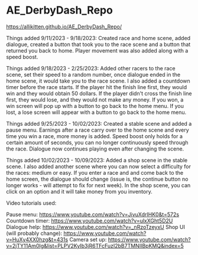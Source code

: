 # AE_DerbyDash_Repo

https://allikitten.github.io/AE_DerbyDash_Repo/
 
Things added 9/11/2023 - 9/18/2023:
Created race and home scene, added dialogue, created a button that took you to the race scene and a button that returned you back to home. Player movement was also added along with a speed boost.

Things added 9/18/2023 - 2/25/2023:
Added other racers to the race scene, set their speed to a random number, once dialogue ended in the home scene, it would take you to the race scene. I also added a countdown timer before the race starts. If the player hit the finish line first, they would win and they would obtain 50 dollars. If the player didn't cross the finish line first, they would lose, and they would not make any money. If you won, a win screen will pop up with a button to go back to the home menu. If you lost, a lose screen will appear with a button to go back to the home menu.

Things added 9/25/2023 - 10/02/2023:
Created a stable scene and added a pause menu. Earnings after a race carry over to the home scene and every time you win a race, more money is added. Speed boost only holds for a certain amount of seconds, you can no longer continuously speed through the race. Dialogue now continues playing even after changing the scene.

Things added 10/02/2023 - 10/09/2023:
Added a shop scene in the stable scene. I also added another scene where you can now select a difficulty for the races: medium or easy. If you enter a race and and come back to the home screen, the dialogue should change (issue is, the continue button no longer works - will attempt to fix for next week). In the shop scene, you can click on an option and it will take money from you inventory.

Video tutorials used:

Pause menu: https://www.youtube.com/watch?v=JivuXdrIHK0&t=572s
Countdown timer: https://www.youtube.com/watch?v=ulxXGht5D2U
Dialogue help: https://www.youtube.com/watch?v=_nRzoTzeyxU
Shop UI (will probably change): https://www.youtube.com/watch?v=HuXy4XX0hzg&t=431s
Camera set up: https://www.youtube.com/watch?v=2jTY11Am0Ig&list=PLPV2KyIb3jR6TFcFuzI2bB7TMNIIBpKMQ&index=5
